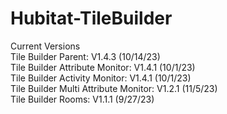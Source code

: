 # Hubitat-TileBuilder
Current Versions<br>
Tile Builder Parent: V1.4.3 (10/14/23)<br>
Tile Builder Attribute Monitor: V1.4.1 (10/1/23)<br>
Tile Builder Activity Monitor: V1.4.1 (10/1/23)<br>
Tile Builder Multi Attribute Monitor: V1.2.1 (11/5/23)<br>
Tile Builder Rooms: V1.1.1 (9/27/23)<br> 
